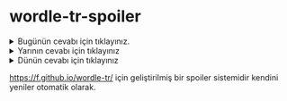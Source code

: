 # wordle-tr-spoiler

<details>
  <summary>Bugünün cevabı için tıklayınız.</summary>
  <br>
    <b> şalak </b>
</details>

<details>
  <summary>Yarının cevabı için tıklayınız</summary>
  <br>
   <b> evdeş </b>
</details>

<details>
  <summary>Dünün cevabı için tıklayınız </summary>
  <br>
  <b> ıslık </b>
</details>

https://f.github.io/wordle-tr/ için geliştirilmiş bir spoiler sistemidir kendini yeniler otomatik olarak.

